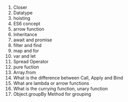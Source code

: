 1) Closer
2) Datatype
3) hoisting
4) ES6 concept
5) arrow function
6) Inheritance
7) await and promise
8) filter and find
9) map and for
10) var and let
11) Spread Operator
12) pure fuction
13) Array.from
14) What is the difference between Call, Apply and Bind
15) What are lambda or arrow functions
16) What is the currying function, unary function
17) Object.groupBy Method for grouping
